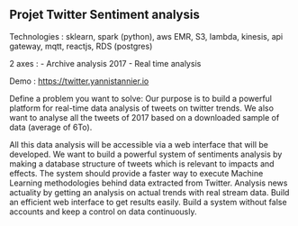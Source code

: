 ## Projet Twitter Sentiment analysis


Technologies : sklearn, spark (python), aws EMR, S3, lambda, kinesis, api gateway, mqtt, reactjs, RDS (postgres)

2 axes : 
	- Archive analysis 2017
	- Real time analysis


Demo : https://twitter.yannistannier.io

Define a problem you want to solve:
Our purpose is to build a powerful platform for real-time data analysis of tweets on twitter trends. We also want to analyse all the tweets of 2017 based on a downloaded sample of data (average of 6To).

All this data analysis will be accessible via a web interface that will be developed.
We want to build a powerful system of sentiments analysis by making a database structure of tweets which is relevant to impacts and effects. The system should provide a faster way to execute Machine Learning methodologies behind data extracted from Twitter.
Analysis news actuality by getting an analysis on actual trends with real stream data.
Build an efficient web interface to get results easily.
Build a system without false accounts and keep a control on data continuously.


